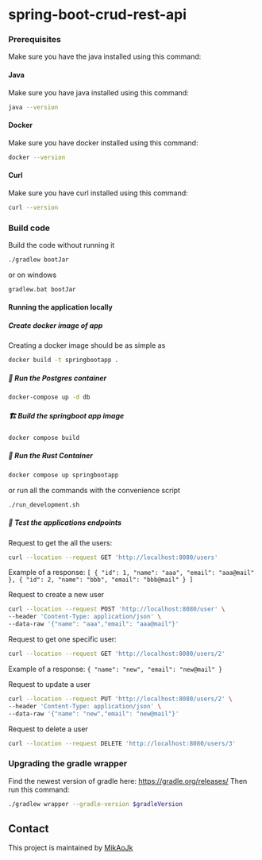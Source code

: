 # spring-boot-crud-rest-api

### Prerequisites
Make sure you have the java installed using this command:

#### Java
Make sure you have java installed using this command:
```bash script
java --version
```

#### Docker
Make sure you have docker installed using this command:
```bash script
docker --version
```

#### Curl
Make sure you have curl installed using this command:
```bash script
curl --version
```

### Build code
Build the code without running it
``` bash
./gradlew bootJar
```
or on windows
``` bash
gradlew.bat bootJar
```

#### Running the application locally

##### Create docker image of app
Creating a docker image should be as simple as
``` bash
docker build -t springbootapp .
```

##### 🐘 Run the Postgres container
```bash script
docker-compose up -d db
```

##### 🏗️ Build the springboot app image
```bash script
docker compose build
```

##### 👟 Run the Rust Container
```bash script
docker compose up springbootapp
```

or run all the commands with the convenience script
```bash
./run_development.sh
```

##### 🧪 Test the applications endpoints

Request to get the all the users:
```bash script
curl --location --request GET 'http://localhost:8080/users'
```
Example of a response:
`[
{
"id": 1,
"name": "aaa",
"email": "aaa@mail"
},
{
"id": 2,
"name": "bbb",
"email": "bbb@mail"
}
]`

Request to create a new user
```bash script
curl --location --request POST 'http://localhost:8080/user' \
--header 'Content-Type: application/json' \
--data-raw '{"name": "aaa","email": "aaa@mail"}'
```

Request to get one specific user:
```bash script
curl --location --request GET 'http://localhost:8080/users/2'
```
Example of a response:
`{
"name": "new",
"email": "new@mail"
}`

Request to update a user
```bash script
curl --location --request PUT 'http://localhost:8080/users/2' \
--header 'Content-Type: application/json' \
--data-raw '{"name": "new","email": "new@mail"}'
```

Request to delete a user
```bash script
curl --location --request DELETE 'http://localhost:8080/users/3'
```


### Upgrading the gradle wrapper
Find the newest version of gradle here: https://gradle.org/releases/ Then run this command:

``` bash
./gradlew wrapper --gradle-version $gradleVersion
```

## Contact
This project is maintained by [MikAoJk](CODEOWNERS)
